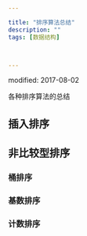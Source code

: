 ```yaml
---

title: "排序算法总结"
description: ""
tags: [数据结构]



---
```



modified: 2017-08-02

各种排序算法的总结

## 插入排序

## 非比较型排序

### 桶排序

### 基数排序

### 计数排序